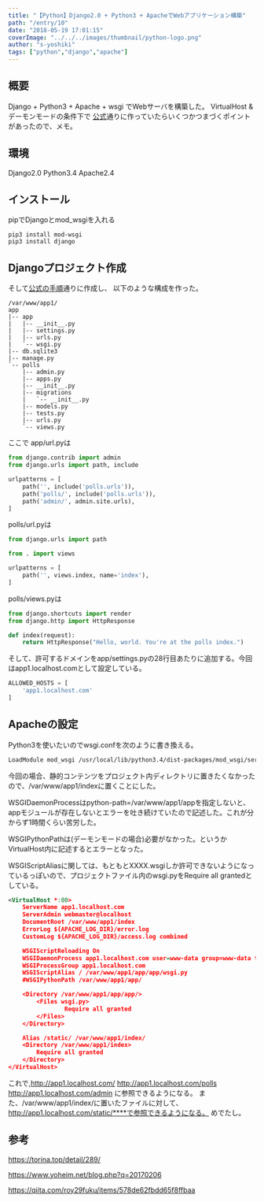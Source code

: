 ```yaml
---
title: "【Python】Django2.0 + Python3 + ApacheでWebアプリケーション構築"
path: "/entry/10"
date: "2018-05-19 17:01:15"
coverImage: "../../../images/thumbnail/python-logo.png"
author: "s-yoshiki"
tags: ["python","django","apache"]
---
```


## 概要

Django + Python3 + Apache + wsgi でWebサーバを構築した。
VirtualHost & デーモンモードの条件下で
<a href="https://docs.djangoproject.com/en/2.0/">公式</a>通りに作っていたらいくつかつまづくポイントがあったので、メモ。

## 環境

Django2.0
Python3.4
Apache2.4

## インストール

pipでDjangoとmod_wsgiを入れる

```shell
pip3 install mod-wsgi
pip3 install django
```

## Djangoプロジェクト作成

そして<a href="https://docs.djangoproject.com/ja/2.0/intro/tutorial01/">公式の手順</a>通りに作成し、
以下のような構成を作った。

```
/var/www/app1/
app
|-- app
|   |-- __init__.py
|   |-- settings.py
|   |-- urls.py
|   `-- wsgi.py
|-- db.sqlite3
|-- manage.py
`-- polls
    |-- admin.py
    |-- apps.py
    |-- __init__.py
    |-- migrations
    |   `-- __init__.py
    |-- models.py
    |-- tests.py
    |-- urls.py
    `-- views.py

```

ここで app/url.pyは

```py
from django.contrib import admin
from django.urls import path, include

urlpatterns = [
    path('', include('polls.urls')),
    path('polls/', include('polls.urls')),
    path('admin/', admin.site.urls),
]
```

polls/url.pyは

```py
from django.urls import path

from . import views

urlpatterns = [
    path('', views.index, name='index'),
]
```

polls/views.pyは

```py
from django.shortcuts import render
from django.http import HttpResponse

def index(request):
    return HttpResponse("Hello, world. You're at the polls index.")

```

そして、許可するドメインをapp/settings.pyの28行目あたりに追加する。今回はapp1.localhost.comとして設定している。

```py
ALLOWED_HOSTS = [
    'app1.localhost.com'
]
```

## Apacheの設定

Python3を使いたいのでwsgi.confを次のように書き換える。

```xml
LoadModule mod_wsgi /usr/local/lib/python3.4/dist-packages/mod_wsgi/server/mod_wsgi-py34.cpython-34m.so
```

今回の場合、静的コンテンツをプロジェクト内ディレクトリに置きたくなかったので、/var/www/app1/indexに置くことにした。

WSGIDaemonProcessはpython-path=/var/www/app1/appを指定しないと、appモジュールが存在しないとエラーを吐き続けていたので記述した。これが分からず1時間くらい苦労した。

WSGIPythonPathは(デーモンモードの場合)必要がなかった。というかVirtualHost内に記述するとエラーとなった。

WSGIScriptAliasに関しては、もともとXXXX.wsgiしか許可できないようになっているっぽいので、プロジェクトファイル内のwsgi.pyをRequire all grantedとしている。

```xml
<VirtualHost *:80>
    ServerName app1.localhost.com
    ServerAdmin webmaster@localhost
    DocumentRoot /var/www/app1/index
    ErrorLog ${APACHE_LOG_DIR}/error.log
    CustomLog ${APACHE_LOG_DIR}/access.log combined

    WSGIScriptReloading On
    WSGIDaemonProcess app1.localhost.com user=www-data group=www-data threads=5 python-path=/var/www/app1/app
    WSGIProcessGroup app1.localhost.com
    WSGIScriptAlias / /var/www/app1/app/app/wsgi.py
    #WSGIPythonPath /var/www/app1/app/

    <Directory /var/www/app1/app/app/>
        <Files wsgi.py>
                Require all granted
        </Files>
    </Directory>

    Alias /static/ /var/www/app1/index/
    <Directory /var/www/app1/index>
        Require all granted
    </Directory>
</VirtualHost>
```

これで,http://app1.localhost.com/ http://app1.localhost.com/polls http://app1.localhost.com/admin に参照できるようになる。
また、/var/www/app1/index/に置いたファイルに対して、http://app1.localhost.com/static/****で参照できるようになる。
めでたし。

## 参考

<a href="https://torina.top/detail/289/">https://torina.top/detail/289/</a>

<a href="https://www.yoheim.net/blog.php?q=20170206">https://www.yoheim.net/blog.php?q=20170206</a>

<a href="https://qiita.com/roy29fuku/items/578de62fbdd65f8ffbaa">https://qiita.com/roy29fuku/items/578de62fbdd65f8ffbaa</a>